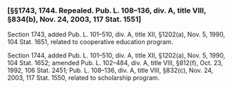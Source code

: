 ### [§§1743, 1744. Repealed. Pub. L. 108–136, div. A, title VIII, §834(b), Nov. 24, 2003, 117 Stat. 1551] ###

Section 1743, added Pub. L. 101–510, div. A, title XII, §1202(a), Nov. 5, 1990, 104 Stat. 1651, related to cooperative education program.

Section 1744, added Pub. L. 101–510, div. A, title XII, §1202(a), Nov. 5, 1990, 104 Stat. 1652; amended Pub. L. 102–484, div. A, title VIII, §812(f), Oct. 23, 1992, 106 Stat. 2451; Pub. L. 108–136, div. A, title VIII, §832(c), Nov. 24, 2003, 117 Stat. 1550, related to scholarship program.